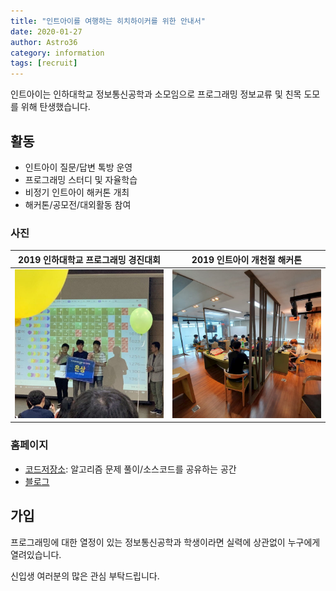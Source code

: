 ```yaml
---
title: "인트아이를 여행하는 히치하이커를 위한 안내서"
date: 2020-01-27
author: Astro36
category: information
tags: [recruit]
---
```


인트아이는 인하대학교 정보통신공학과 소모임으로 프로그래밍 정보교류 및 친목 도모를 위해 탄생했습니다.

## 활동

- 인트아이 질문/답변 톡방 운영
- 프로그래밍 스터디 및 자율학습
- 비정기 인트아이 해커톤 개최
- 해커톤/공모전/대외활동 참여

### 사진

| 2019 인하대학교 프로그래밍 경진대회 | 2019 인트아이 개천절 해커톤            |
| --------------------- | ---------------------------- |
| ![iupc][iupc]         | ![hackathon][inti_hackathon] |

[iupc]: /assets/posts/2020-01-27-welcome/iupc.jpg
[inti_hackathon]: /assets/posts/2020-01-27-welcome/inti_hackathon.jpg

### 홈페이지

- [코드저장소](http://inti-codes.ga/): 알고리즘 문제 풀이/소스코드를 공유하는 공간
- [블로그](https://int-i.github.io/)

## 가입

프로그래밍에 대한 열정이 있는 정보통신공학과 학생이라면 실력에 상관없이 누구에게 열려있습니다.

신입생 여러분의 많은 관심 부탁드립니다.

